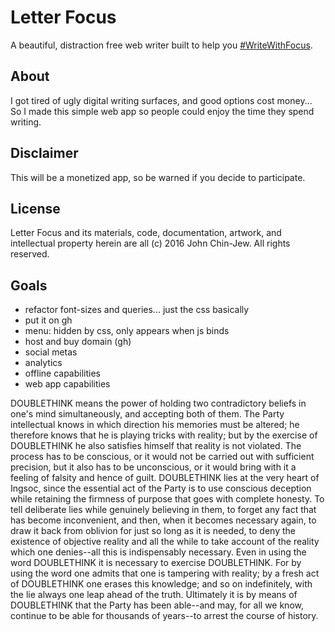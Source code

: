 # Letter Focus
A beautiful, distraction free web writer built to help you [#WriteWithFocus](http://twitter.com/search?q=%23WriteWithFocus).


## About
I got tired of ugly digital writing surfaces, and good options cost money... So I made this simple web app so people could enjoy the time they spend writing.


## Disclaimer
This will be a monetized app, so be warned if you decide to participate.


## License
Letter Focus and its materials, code, documentation, artwork, and intellectual property herein are all (c) 2016 John Chin-Jew. All rights reserved.


## Goals
- refactor font-sizes and queries... just the css basically
- put it on gh
- menu: hidden by css, only appears when js binds
- host and buy domain (gh)
- social metas
- analytics
- offline capabilities
- web app capabilities







DOUBLETHINK means the power of holding two contradictory beliefs in one's mind simultaneously, and accepting both of them. The Party intellectual knows in which direction his memories must be altered; he therefore knows that he is playing tricks with reality; but by the exercise of DOUBLETHINK he also satisfies himself that reality is not violated. The process has to be conscious, or it would not be carried out with sufficient precision, but it also has to be unconscious, or it would bring with it a feeling of falsity and hence of guilt. DOUBLETHINK lies at the very heart of Ingsoc, since the essential act of the Party is to use conscious deception while retaining the firmness of purpose that goes with complete honesty. To tell deliberate lies while genuinely believing in them, to forget any fact that has become inconvenient, and then, when it becomes necessary again, to draw it back from oblivion for just so long as it is needed, to deny the existence of objective reality and all the while to take account of the reality which one denies--all this is indispensably necessary. Even in using the word DOUBLETHINK it is necessary to exercise DOUBLETHINK. For by using the word one admits that one is tampering with reality; by a fresh act of DOUBLETHINK one erases this knowledge; and so on indefinitely, with the lie always one leap ahead of the truth. Ultimately it is by means of DOUBLETHINK that the Party has been able--and may, for all we know, continue to be able for thousands of years--to arrest the course of history.
